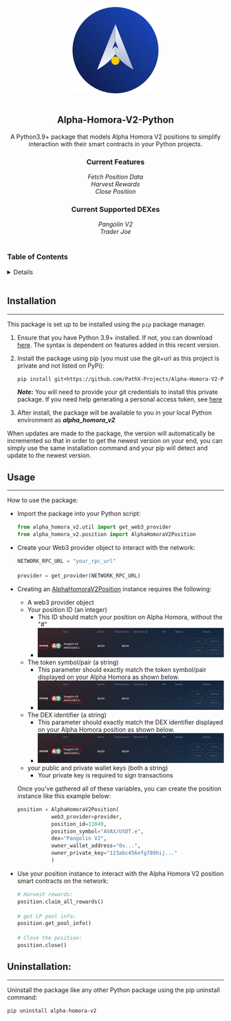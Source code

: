 <!-- PROJECT HEADER -->
<div align="center">
  <a href ="https://homora-v2.alphaventuredao.io/"><img src="img/ahv2.png" alt="Alpha Homora V2 Logo" height="200"></a>
  <br></br>
  <h2 align="center"><strong>Alpha-Homora-V2-Python</strong></h2>
    <p align="center">
        A Python3.9+ package that models Alpha Homora V2 positions to simplify interaction with their smart contracts in your Python projects.
    </p>
    <h3><strong>Current Features</strong></h3>
    <i>Fetch Position Data</i><br>
    <i>Harvest Rewards</i><br>
    <i>Close Position</i><br>
    <h3><strong>Current Supported DEXes</strong></h3>
    <i>Pangolin V2</i><br>
    <i>Trader Joe</i><br>
</div>
<br>

<!-- TABLE OF CONTENTS -->
### Table of Contents
<details>
  <ol>
    <li><a href="#installation">Installation</a></li>
    <li><a href="#usage">Usage</a></li>
    <li><a href="#uninstallation">Uninstallation</a></li>
  </ol>
</details>
<br>

## Installation
___

This package is set up to be installed using the `pip` package manager.

1. Ensure that you have Python 3.9+ installed. If not, you can download [here](https://www.python.org/downloads/release/python-3912/). The syntax is dependent on features added in this recent version.

2. Install the package using pip (you must use the git+url as this project is private and not listed on PyPi):
    ```bash
    pip install git+https://github.com/PathX-Projects/Alpha-Homora-V2-Python.git
    ```

    ***Note:*** You will need to provide your git credentials to install this private package. If you need help generating a personal access token, see [here](https://catalyst.zoho.com/help/tutorials/githubbot/generate-access-token.html)

3. After install, the package will be available to you in your local Python environment as ***alpha_homora_v2***

When updates are made to the package, the version will automatically be incremented so that in order to get the newest version on your end, you can simply use the same installation command and your pip will detect and update to the newest version.

## Usage
___

How to use the package:

- Import the package into your Python script:
    ```python
    from alpha_homora_v2.util import get_web3_provider
    from alpha_homora_v2.position import AlphaHomoraV2Position
    ```

- Create your Web3 provider object to interact with the network:
    ```python
    NETWORK_RPC_URL = "your_rpc_url"

    provider = get_provider(NETWORK_RPC_URL)
    ```

- Creating an [AlphaHomoraV2Position](alpha_homora_v2/position.py) instance requires the following:
    - A web3 provider object
    - Your position ID (an integer)
        - This ID should match your position on Alpha Homora, without the "#"
        - ![demo](img/id_highlight.png)
    - The token symbol/pair (a string)
        - This parameter should exactly match the token symbol/pair displayed on your Alpha Homora as shown below.
        - ![demo](img/token_highlight.png)
    - The DEX identifier (a string)
        - This parameter should exactly match the DEX identifier displayed on your Alpha Homora position as shown below.
        - ![demo](img/dex_highlight.png)
    - your public and private wallet keys (both a string)
        - Your private key is required to sign transactions

    Once you've gathered all of these variables, you can create the position instance like this example below:
    ```python
    position = AlphaHomoraV2Position(
               web3_provider=provider,
               position_id=11049,
               position_symbol="AVAX/USDT.e",
               dex="Pangolin V2",
               owner_wallet_address="0x...",
               owner_private_key="123abc456efg789hij..."
               )
    ```
- Use your position instance to interact with the Alpha Homora V2 position smart contracts on the network:
    ```python
    # Harvest rewards:
    position.claim_all_rewards()

    # get LP pool info:
    position.get_pool_info()

    # Close the position:
    position.close()
    ```

## Uninstallation:
___

Uninstall the package like any other Python package using the pip uninstall command:
```bash
pip uninstall alpha-homora-v2
```
